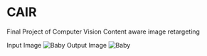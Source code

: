 # CAIR
Final Project of Computer Vision       Content aware image retargeting


Input Image
![Baby](https://github.com/user-attachments/assets/b9600ce3-cad6-421b-93b2-b1f57d4b6d54) Output Image ![Baby](https://github.com/user-attachments/assets/948d57dc-dffd-434d-9ccf-f46569a0a029)
